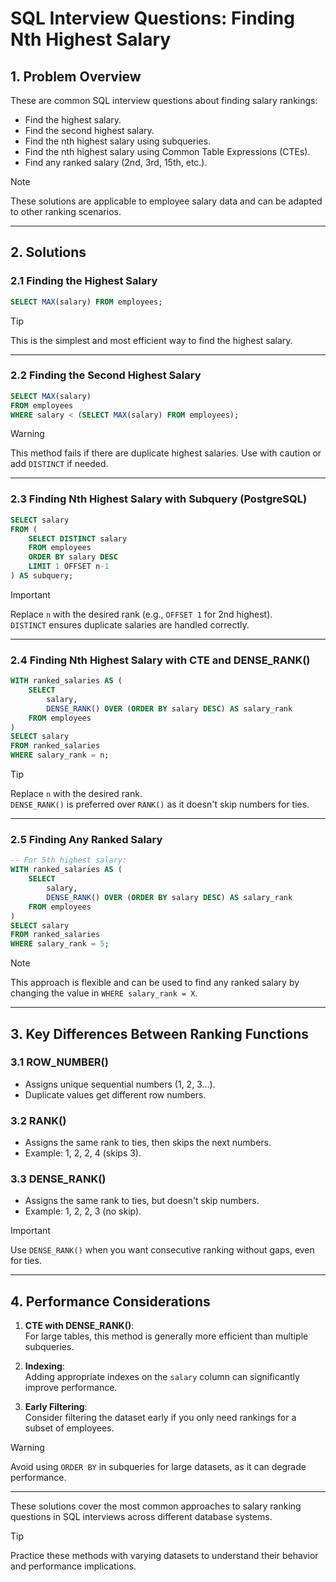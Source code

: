 # SQL Interview Questions: Finding Nth Highest Salary  

## 1. **Problem Overview**  
These are common SQL interview questions about finding salary rankings:  
- Find the highest salary.  
- Find the second highest salary.  
- Find the nth highest salary using subqueries.  
- Find the nth highest salary using Common Table Expressions (CTEs).  
- Find any ranked salary (2nd, 3rd, 15th, etc.).  

> [!NOTE]  
> These solutions are applicable to employee salary data and can be adapted to other ranking scenarios.  

---

## 2. **Solutions**  

### 2.1 **Finding the Highest Salary**  
```sql
SELECT MAX(salary) FROM employees;
```  

> [!TIP]  
> This is the simplest and most efficient way to find the highest salary.  

---

### 2.2 **Finding the Second Highest Salary**  
```sql
SELECT MAX(salary)
FROM employees
WHERE salary < (SELECT MAX(salary) FROM employees);
```  

> [!WARNING]  
> This method fails if there are duplicate highest salaries. Use with caution or add `DISTINCT` if needed.  

---

### 2.3 **Finding Nth Highest Salary with Subquery (PostgreSQL)**  
```sql
SELECT salary
FROM (
    SELECT DISTINCT salary
    FROM employees
    ORDER BY salary DESC
    LIMIT 1 OFFSET n-1
) AS subquery;
```  

> [!IMPORTANT]  
> Replace `n` with the desired rank (e.g., `OFFSET 1` for 2nd highest).  
> `DISTINCT` ensures duplicate salaries are handled correctly.  

---

### 2.4 **Finding Nth Highest Salary with CTE and DENSE_RANK()**  
```sql
WITH ranked_salaries AS (
    SELECT
        salary,
        DENSE_RANK() OVER (ORDER BY salary DESC) AS salary_rank
    FROM employees
)
SELECT salary
FROM ranked_salaries
WHERE salary_rank = n;
```  

> [!TIP]  
> Replace `n` with the desired rank.  
> `DENSE_RANK()` is preferred over `RANK()` as it doesn't skip numbers for ties.  

---

### 2.5 **Finding Any Ranked Salary**  
```sql
-- For 5th highest salary:
WITH ranked_salaries AS (
    SELECT
        salary,
        DENSE_RANK() OVER (ORDER BY salary DESC) AS salary_rank
    FROM employees
)
SELECT salary
FROM ranked_salaries
WHERE salary_rank = 5;
```  

> [!NOTE]  
> This approach is flexible and can be used to find any ranked salary by changing the value in `WHERE salary_rank = X`.  

---

## 3. **Key Differences Between Ranking Functions**  

### 3.1 **ROW_NUMBER()**  
- Assigns unique sequential numbers (1, 2, 3...).  
- Duplicate values get different row numbers.  

### 3.2 **RANK()**  
- Assigns the same rank to ties, then skips the next numbers.  
- Example: 1, 2, 2, 4 (skips 3).  

### 3.3 **DENSE_RANK()**  
- Assigns the same rank to ties, but doesn't skip numbers.  
- Example: 1, 2, 2, 3 (no skip).  

> [!IMPORTANT]  
> Use `DENSE_RANK()` when you want consecutive ranking without gaps, even for ties.  

---

## 4. **Performance Considerations**  

1. **CTE with DENSE_RANK()**:  
   For large tables, this method is generally more efficient than multiple subqueries.  

2. **Indexing**:  
   Adding appropriate indexes on the `salary` column can significantly improve performance.  

3. **Early Filtering**:  
   Consider filtering the dataset early if you only need rankings for a subset of employees.  

> [!WARNING]  
> Avoid using `ORDER BY` in subqueries for large datasets, as it can degrade performance.  

---

These solutions cover the most common approaches to salary ranking questions in SQL interviews across different database systems.  

> [!TIP]  
> Practice these methods with varying datasets to understand their behavior and performance implications.
